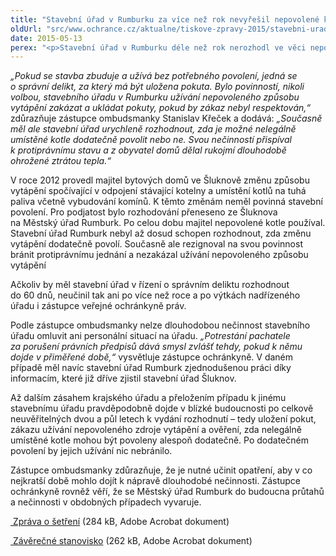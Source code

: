```yaml
---
title: "Stavební úřad v Rumburku za více než rok nevyřešil nepovolené kotle"
oldUrl: "src/www.ochrance.cz/aktualne/tiskove-zpravy-2015/stavebni-urad-v-rumburku-za-vice-nez-rok-nevyresil-nepovolene-kotle"
date: 2015-05-13
perex: "<p>Stavební úřad v Rumburku déle než rok nerozhodl ve věci nepovolené změny způsobu vytápění v bytových domech ve Šluknově. Přestože muselo být úřadu zřejmé, že v zájmu obyvatel domů je třeba rychle rozhodnout, zda umístěné kotle povolí nebo ne, neučinil tak. Obyvatele domů tak dlouhodobě ponechával v nejistotě, zda nepřijdou o dodávky tepla. </p>"
---
```


<!-- imported from the old website -->

<p><em>„Pokud se stavba zbuduje a užívá bez potřebného povolení, jedná se o správní delikt, za který má být uložena pokuta. Bylo povinností, nikoli volbou, stavebního úřadu v Rumburku užívání nepovoleného způsobu vytápění zakázat a ukládat pokuty, pokud by zákaz nebyl respektován,“</em> zdůrazňuje zástupce ombudsmanky Stanislav Křeček a dodává: <em>„Současně měl ale stavební úřad urychleně rozhodnout, zda je možné nelegálně umístěné kotle dodatečně povolit nebo ne. Svou nečinností přispíval k protiprávnímu stavu a z obyvatel domů dělal rukojmí dlouhodobě ohrožené ztrátou tepla.“</em> </p><p>V roce 2012 provedl majitel bytových domů ve Šluknově změnu způsobu vytápění spočívající v odpojení stávající kotelny a umístění kotlů na tuhá paliva včetně vybudování komínů. K těmto změnám neměl povinná stavební povolení. Pro podjatost bylo rozhodování přeneseno ze Šluknova na Městský úřad Rumburk. Po celou dobu majitel nepovolené kotle používal. Stavební úřad Rumburk nebyl až dosud schopen rozhodnout, zda změnu vytápění dodatečně povolí. Současně ale rezignoval na svou povinnost bránit protiprávnímu jednání a nezakázal užívání nepovoleného způsobu vytápění</p><p>Ačkoliv by měl stavební úřad v řízení o správním deliktu rozhodnout do 60 dnů, neučinil tak ani po více než roce a po výtkách nadřízeného úřadu i zástupce veřejné ochránkyně práv. </p><p>Podle zástupce ombudsmanky nelze dlouhodobou nečinnost stavebního úřadu omluvit ani personální situací na úřadu. <em>„Potrestání pachatele za porušení právních předpisů dává smysl zvlášť tehdy, pokud k němu dojde v přiměřené době,“</em> vysvětluje zástupce ochránkyně. V daném případě měl navíc stavební úřad Rumburk zjednodušenou práci díky informacím, které již dříve zjistil stavební úřad Šluknov. </p><p>Až dalším zásahem krajského úřadu a přeložením případu k jinému stavebnímu úřadu pravděpodobně dojde v blízké budoucnosti po celkově neuvěřitelných dvou a půl letech k vydání rozhodnutí – tedy uložení pokut, zákazu užívání nepovoleného zdroje vytápění a ověření, zda nelegálně umístěné kotle mohou být povoleny alespoň dodatečně. Po dodatečném povolení by jejich užívání nic nebránilo.</p><p>Zástupce ombudsmanky zdůrazňuje, že je nutné učinit opatření, aby v co nejkratší době mohlo dojít k nápravě dlouhodobé nečinnosti. Zástupce ochránkyně rovněž věří, že se Městský úřad Rumburk do budoucna průtahů a nečinnosti v obdobných případech vyvaruje.</p><p><a title="Otevření do nového okna" href="https://www.ochrance.cz/fileadmin/user_upload/STANOVISKA/Stavebni_rad_a_uzemni_planovani/Uzivani_staveb/7508-13-MST-ZZ.pdf" target="_blank"><img alt="" src="https://www.ochrance.cz/typo3/ext/od_linkdesc/icons/pdf.gif" class="od_linkdesc_icon" /> Zpráva o šetření</a> (284 kB, Adobe Acrobat dokument)</p><p><a title="Otevření do nového okna" href="https://www.ochrance.cz/fileadmin/user_upload/STANOVISKA/Stavebni_rad_a_uzemni_planovani/Uzivani_staveb/7508-13-MST-ZSO.pdf" target="_blank"><img alt="" src="https://www.ochrance.cz/typo3/ext/od_linkdesc/icons/pdf.gif" class="od_linkdesc_icon" /> Závěrečné stanovisko</a> (262 kB, Adobe Acrobat dokument)</p>
